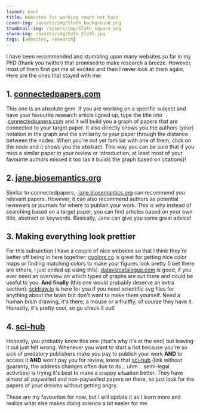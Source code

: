 ```yaml
---
layout: post
title: Websites for working smart not hard
cover-img: /assets/img/Sloth_background.png
thumbnail-img: /assets/img/Sloth_square.png
share-img: /assets/img/Cute_Sloth.jpg
tags: [websites, research]
---
```


I have been recommended and stumbling upon many websites so far in my PhD (thank you twitter) that promised to make research a breeze. However, most of them first get me all excited and then I never look at them again. Here are the ones that stayed with me:


## 1. [connectedpapers.com](https://www.connectedpapers.com/)

This one is an absolute gem. If you are working on a specific subject and have your favourite research article ligned up, type the title into .[connectedpapers.com](https://www.connectedpapers.com/) and it will build you a graph of papers that are connected to your target paper. It also directly shows you the authors (year) notation in the graph and the similarity to your paper through the distance between the nodes. When you're not yet familiar with one of them, click on the node and it shows you the abstract. This way you can be sure that if you miss a similar paper in your review or introduction, at least most of your favourite authors missed it too (as it builds the graph based on citations)!


## 2. [jane.biosemantics.org](https://jane.biosemantics.org/)

Similar to connectedpapers, .[jane.biosemantics.org](https://jane.biosemantics.org/) can recommend you relevant papers. However, it can also recommend authors as potential reviewers or journals for where to publish your work. This is why instead of searching based on a target paper, you can find articles based on your own title, abstract or keywords. Basically, Jane can give you some great advice!


## 3. Making everything look prettier

For this subsection I have a couple of nice websites so that I think they're better off being in here together: [coolors.co](https://coolors.co/) is great for getting nice color maps or finding matching colors to make your figures look pretty (I bet there are others, I just ended up using this). [datavizcatalogue.com](https://datavizcatalogue.com/) is good, if you ever need an overview on which types of graphs are out there and could be useful to you. 
**And finally** (this one would probably deserve an extra section):  [scidraw.io](https://scidraw.io/) is here for you if you need scientific svg files for anything about the brain but don't want to make them yourself. Need a human brain drawing, it's there; a mouse or a fruitfly, of course they have it. Honestly, it's pretty cool, so go check it out!


## 4. [sci-hub](https://sci-hub.se)

Honestly, you probably know this one (that's why it's at the end) but leaving it out just felt wrong. Whenever you want to start a riot because you're so sick of predatory publishers make you pay to publish your work **AND** to access it **AND** won't pay you for review, know that [sci-hub](https://sci-hub.se) (link without guaranty, the address changes often due to its .. uhm .. semi-legal activities) is trying it's best to make a crappy situation better. They have almost all paywalled and non-paywalled papers on there, so just look for the papers of your dreams without getting angry.


These are my favourites for now, but I will update it as I learn more and realize what else makes doing science a bit easier for me.
